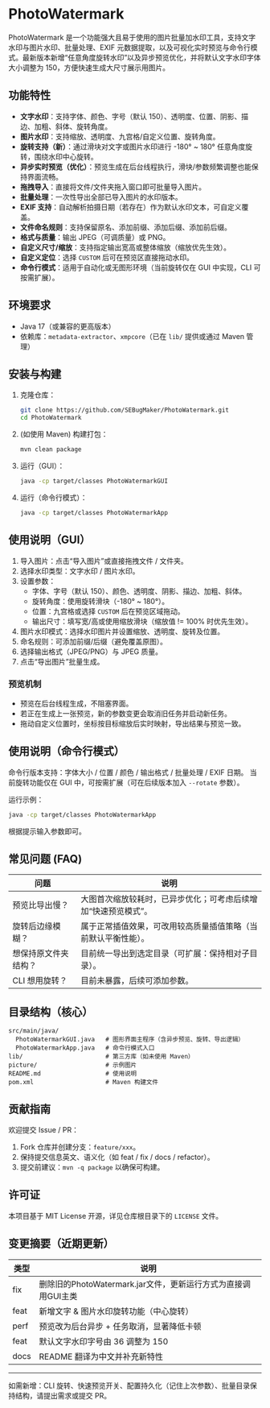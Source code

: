 # PhotoWatermark

PhotoWatermark 是一个功能强大且易于使用的图片批量加水印工具，支持文字水印与图片水印、批量处理、EXIF 元数据提取，以及可视化实时预览与命令行模式。最新版本新增“任意角度旋转水印”以及异步预览优化，并将默认文字水印字体大小调整为 150，方便快速生成大尺寸展示用图片。

## 功能特性
- **文字水印**：支持字体、颜色、字号（默认 150）、透明度、位置、阴影、描边、加粗、斜体、旋转角度。
- **图片水印**：支持缩放、透明度、九宫格/自定义位置、旋转角度。
- **旋转支持（新）**：通过滑块对文字或图片水印进行 -180° ~ 180° 任意角度旋转，围绕水印中心旋转。
- **异步实时预览（优化）**：预览生成在后台线程执行，滑块/参数频繁调整也能保持界面流畅。
- **拖拽导入**：直接将文件/文件夹拖入窗口即可批量导入图片。
- **批量处理**：一次性导出全部已导入图片的水印版本。
- **EXIF 支持**：自动解析拍摄日期（若存在）作为默认水印文本，可自定义覆盖。
- **文件命名规则**：支持保留原名、添加前缀、添加后缀、添加前后缀。
- **格式与质量**：输出 JPEG（可调质量）或 PNG。
- **自定义尺寸/缩放**：支持指定输出宽高或整体缩放（缩放优先生效）。
- **自定义定位**：选择 `CUSTOM` 后可在预览区直接拖动水印。
- **命令行模式**：适用于自动化或无图形环境（当前旋转仅在 GUI 中实现，CLI 可按需扩展）。

## 环境要求
- Java 17（或兼容的更高版本）
- 依赖库：`metadata-extractor`、`xmpcore`（已在 `lib/` 提供或通过 Maven 管理）

## 安装与构建
1. 克隆仓库：
   ```sh
   git clone https://github.com/SEBugMaker/PhotoWatermark.git
   cd PhotoWatermark
   ```
2. (如使用 Maven) 构建打包：
   ```sh
   mvn clean package
   ```
3. 运行（GUI）：
   ```sh
   java -cp target/classes PhotoWatermarkGUI
   ```
4. 运行（命令行模式）：
   ```sh
   java -cp target/classes PhotoWatermarkApp
   ```

## 使用说明（GUI）
1. 导入图片：点击“导入图片”或直接拖拽文件 / 文件夹。
2. 选择水印类型：文字水印 / 图片水印。
3. 设置参数：
   - 字体、字号（默认 150）、颜色、透明度、阴影、描边、加粗、斜体。
   - 旋转角度：使用旋转滑块（-180° ~ 180°）。
   - 位置：九宫格或选择 `CUSTOM` 后在预览区域拖动。
   - 输出尺寸：填写宽/高或使用缩放滑块（缩放值 != 100% 时优先生效）。
4. 图片水印模式：选择水印图片并设置缩放、透明度、旋转及位置。
5. 命名规则：可添加前缀/后缀（避免覆盖原图）。
6. 选择输出格式（JPEG/PNG）与 JPEG 质量。
7. 点击“导出图片”批量生成。

### 预览机制
- 预览在后台线程生成，不阻塞界面。
- 若正在生成上一张预览，新的参数变更会取消旧任务并启动新任务。
- 拖动自定义位置时，坐标按目标缩放后实时映射，导出结果与预览一致。

## 使用说明（命令行模式）
命令行版本支持：字体大小 / 位置 / 颜色 / 输出格式 / 批量处理 / EXIF 日期。
当前旋转功能仅在 GUI 中，可按需扩展（可在后续版本加入 `--rotate` 参数）。

运行示例：
```sh
java -cp target/classes PhotoWatermarkApp
```
根据提示输入参数即可。

## 常见问题 (FAQ)
| 问题 | 说明 |
|------|------|
| 预览比导出慢？ | 大图首次缩放较耗时，已异步优化；可考虑后续增加“快速预览模式”。 |
| 旋转后边缘模糊？ | 属于正常插值效果，可改用较高质量插值策略（当前默认平衡性能）。 |
| 想保持原文件夹结构？ | 目前统一导出到选定目录（可扩展：保持相对子目录）。 |
| CLI 想用旋转？ | 目前未暴露，后续可添加参数。 |

## 目录结构（核心）
```
src/main/java/
  PhotoWatermarkGUI.java   # 图形界面主程序（含异步预览、旋转、导出逻辑）
  PhotoWatermarkApp.java   # 命令行模式入口
lib/                       # 第三方库（如未使用 Maven）
picture/                   # 示例图片
README.md                  # 使用说明
pom.xml                    # Maven 构建文件
```

## 贡献指南
欢迎提交 Issue / PR：
1. Fork 仓库并创建分支：`feature/xxx`。
2. 保持提交信息英文、语义化（如 feat / fix / docs / refactor）。
3. 提交前建议：`mvn -q package` 以确保可构建。

## 许可证
本项目基于 MIT License 开源，详见仓库根目录下的 `LICENSE` 文件。

## 变更摘要（近期更新）
| 类型 | 说明 |
|------|------|
| fix | 删除旧的PhotoWatermark.jar文件，更新运行方式为直接调用GUI主类 |
| feat | 新增文字 & 图片水印旋转功能（中心旋转） |
| perf | 预览改为后台异步 + 任务取消，显著降低卡顿 |
| feat | 默认文字水印字号由 36 调整为 150 |
| docs | README 翻译为中文并补充新特性 |

---
如需新增：CLI 旋转、快速预览开关、配置持久化（记住上次参数）、批量目录保持结构，请提出需求或提交 PR。